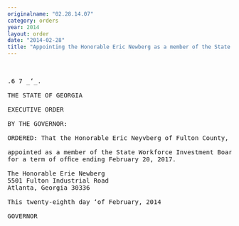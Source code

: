 ```yaml
---
originalname: "02.28.14.07"
category: orders
year: 2014
layout: order
date: "2014-02-28"
title: "Appointing the Honorable Eric Newberg as a member of the State Workforce Investment Board"
---
```

<pre>
 

.6 7 _‘_.

THE STATE OF GEORGIA

EXECUTIVE ORDER

BY THE GOVERNOR:

ORDERED: That the Honorable Eric Neyvberg of Fulton County, Georgia, is

appointed as a member of the State Workforce Investment Board,
for a term of ofﬁce ending February 20, 2017.

The Honorable Erie Newberg
5501 Fulton Industrial Road
Atlanta, Georgia 30336

This twenty-eighth day ‘of February, 2014

GOVERNOR

</pre>

